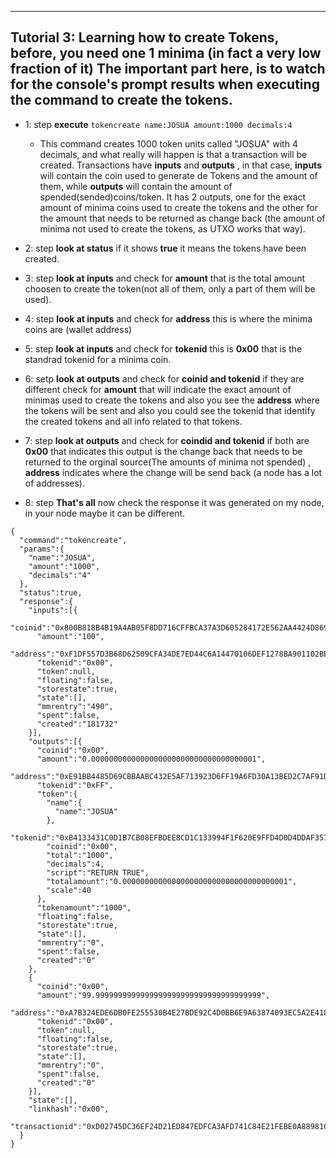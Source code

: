 ------------------------------------------------------------
**Tutorial 3**: Learning how to create Tokens, before, **you need one 1 minima** (in fact a very low fraction of it)
The important part here, is to watch for the console's prompt results when executing the command to create the tokens.
------------------------------------------------------------
- 1: step **execute** ` tokencreate name:JOSUA amount:1000 decimals:4 ` 
  - This command creates 1000 token units called "JOSUA" with 4 decimals, and what really will happen is that a transaction will be created.
Transactions have **inputs** and **outputs** , in that case, **inputs** will contain the coin used to generate de Tokens and the amount of them, while **outputs** will contain the amount of spended(sended)coins/token.
It has 2 outputs, one for the exact amount of minima coins used to create the tokens and the other for the amount that needs to be returned as change back (the amount of minima not used to create the tokens, as UTXO works that way).

- 2: step **look at status** if it shows **true** it means the tokens have been created.
- 3: step **look at inputs** and check for **amount** that is the total amount choosen to create the token(not all of them, only a part of them will be used).
- 4: step **look at inputs** and check for **address** this is where the minima coins are (wallet address)
- 5: step **look at inputs** and check for **tokenid** this is **0x00** that is the standrad tokenid for a minima coin.
- 6: setp **look at outputs** and check for **coinid and tokenid** if they are different check for **amount** that will indicate the exact amount of minimas used to create the tokens and also you see the **address** where the tokens will be sent and also you could see the tokenid that identify the created tokens and all info related to that tokens.
- 7: step **look at outputs** and check for **coindid and tokenid** if both are **0x00** that indicates this output is the change back that needs to be returned to the orginal source(The amounts of minima not spended) , **address** indicates where the change will be send back (a node has a lot of addresses).
- 8: step **That's all** now check the response it was generated on my node, in your node maybe it can be different.

```
{
  "command":"tokencreate",
  "params":{
    "name":"JOSUA",
    "amount":"1000",
    "decimals":"4"
  },
  "status":true,
  "response":{
    "inputs":[{
      "coinid":"0x800B818B4B19A4AB05F8DD716CFFBCA37A3D605284172E562AA4424D869A17E9",
      "amount":"100",
      "address":"0xF1DF557D3B68D62509CFA34DE7ED44C6A14470106DEF1278BA901102BEB67B66",
      "tokenid":"0x00",
      "token":null,
      "floating":false,
      "storestate":true,
      "state":[],
      "mmrentry":"490",
      "spent":false,
      "created":"181732"
    }],
    "outputs":[{
      "coinid":"0x00",
      "amount":"0.0000000000000000000000000000000000001",
      "address":"0xE91BB4485D69CBBAABC432E5AF713923D6FF19A6FD30A13BED2C7AF91D30E5D7",
      "tokenid":"0xFF",
      "token":{
        "name":{
          "name":"JOSUA"
        },
        "tokenid":"0xB4133431C0D1B7CB08EFBDEE8CD1C133994F1F620E9FFD4D0D4DDAF357CBEFC0",
        "coinid":"0x00",
        "total":"1000",
        "decimals":4,
        "script":"RETURN TRUE",
        "totalamount":"0.0000000000000000000000000000000000001",
        "scale":40
      },
      "tokenamount":"1000",
      "floating":false,
      "storestate":true,
      "state":[],
      "mmrentry":"0",
      "spent":false,
      "created":"0"
    },
    {
      "coinid":"0x00",
      "amount":"99.9999999999999999999999999999999999999",
      "address":"0xA7B324EDE6DB0FE255530B4E27BDE92C4D0BB6E9A63874093EC5A2E4182E919E",
      "tokenid":"0x00",
      "token":null,
      "floating":false,
      "storestate":true,
      "state":[],
      "mmrentry":"0",
      "spent":false,
      "created":"0"
    }],
    "state":[],
    "linkhash":"0x00",
    "transactionid":"0xD02745DC36EF24D21ED847EDFCA3AFD741C84E21FEBE0A88981C8583D98E058E"
  }
}

```
